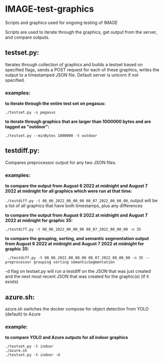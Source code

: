 # IMAGE-test-graphics
Scripts and graphics used for ongoing testing of IMAGE

Scripts are used to iterate through the graphics, get output from the server, and compare outputs.

## testset.py:
Iterates through collection of graphics and builds a testset based on specified flags, sends a POST request for each of these graphics, writes the output to a timestamped JSON file. Default server is unicorn if not specified.

### examples:

**to iterate through the entire test set on pegasus:**

` ./testset.py -s pegasus `

**to iterate through graphics that are larger than 1000000 bytes and are tagged as "outdoor":**

` ./testset.py --minBytes 1000000 -t outdoor `

## testdiff.py:
Compares preprocessor output for any two JSON files.

### examples:

**to compare the output from August 6 2022 at midnight and August 7 2022 at midnight for all graphics which were run at that time:**

` ./testdiff.py -t 08_06_2022_00_00_00 08_07_2022_00_00_00 `, output will be a list of all graphics that have both timestamps, plus any differences

**to compare the output from August 6 2022 at midnight and August 7 2022 at midnight for graphic 35:**

` ./testdiff.py -t 08_06_2022_00_00_00 08_07_2022_00_00_00 -n 35 `


**to compare the grouping, sorting, and semantic segmentation output from August 6 2022 at midnight and August 7 2022 at midnight for graphic 35:**

` ./testdiff.py -t 08_06_2022_00_00_00 08_07_2022_00_00_00 -n 35 --preprocessor grouping sorting semanticSegmentation`

-d flag on testset.py will run a testdiff on the JSON that was just created and the next most recent JSON that was created for the graphic(s) (if it exists)

## azure.sh:

azure.sh switches the docker compose for object detection from YOLO (default) to Azure

### example:

**to compare YOLO and Azure outputs for all indoor graphics**

```
./testset.py -t indoor
./azure.sh
./testset.py -t indoor -d
```



